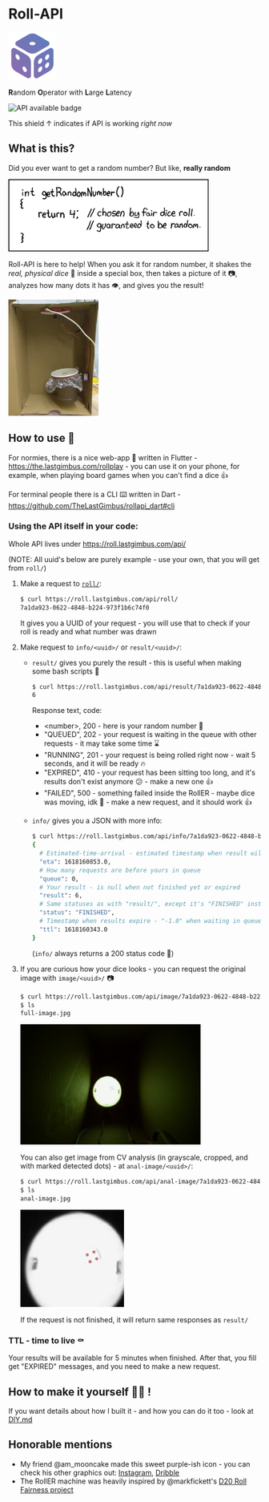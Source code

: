 # Roll-API

![Main icon](images/main_icon.png)

**R**andom
**O**perator with
**L**arge
**L**atency

![API available badge](https://img.shields.io/website?down_color=red&label=API&up_color=green&url=https%3A%2F%2Froll.lastgimbus.com%2Fapi%2F)

This shield ↑ indicates if API is working *right now* 

## What is this?

Did you ever want to get a random number? But like, **really random**

![XKCD 221 - getRandomNumber()](images/xkcd_221_random_number.png)

Roll-API is here to help! When you ask it for random number, it shakes the *real, physical dice* :game_die: inside a 
special box, then takes a picture of it :camera:, analyzes how many dots it has :eye:, and gives you the result!

![Roller working](images/roller_working.gif)

## How to use :monocle_face:

For normies, there is a nice web-app :iphone: written in Flutter - https://the.lastgimbus.com/rollplay -
you can use it on your phone, for example, when playing board games when you can't find a dice :+1:

For terminal people there is a CLI :keyboard: written in Dart - https://github.com/TheLastGimbus/rollapi_dart#cli

### Using the API itself in your code:

Whole API lives under https://roll.lastgimbus.com/api/

(NOTE: All uuid's below are purely example - use your own, that you will get from `roll/`)

1. Make a request to [`roll/`](https://roll.lastgimbus.com/api/roll/):

   ```bash
   $ curl https://roll.lastgimbus.com/api/roll/
   7a1da923-0622-4848-b224-973f1b6c74f0
   ```
   It gives you a UUID of your request - you will use that to check if your roll is ready and what number was drawn

2. Make request to `info/<uuid>/` or `result/<uuid>/`:
   
   - `result/` gives you purely the result - this is useful when making some bash scripts :scroll:
      ```bash
      $ curl https://roll.lastgimbus.com/api/result/7a1da923-0622-4848-b224-973f1b6c74f0/
      6
      ```
      Response text, code:
       - \<number\>, 200 - here is your random number :tada:
       - "QUEUED", 202 - your request is waiting in the queue with other requests - it may take some time :hourglass:
       - "RUNNING", 201 - your request is being rolled right now - wait 5 seconds, and it will be ready :fire:
       - "EXPIRED", 410 - your request has been sitting too long, and it's results don't exist anymore :confused: - make a
         new one :+1:
       - "FAILED", 500 - something failed inside the RollER - maybe dice was moving, idk :shrug: - make a new request, 
         and it should work :+1:
   
   - `info/` gives you a JSON with more info:
      ```bash
      $ curl https://roll.lastgimbus.com/api/info/7a1da923-0622-4848-b224-973f1b6c74f0/
      {
        # Estimated-time-arrival - estimated timestamp when result will be available
        "eta": 1618160853.0,
        # How many requests are before yours in queue
        "queue": 0,  
        # Your result - is null when not finished yet or expired
        "result": 6,  
        # Same statuses as with "result/", except it's "FINISHED" instead of a number
        "status": "FINISHED",  
        # Timestamp when results expire - "-1.0" when waiting in queue, "0.0" when expired or failed
        "ttl": 1618160343.0
      }
      ```
      (`info/` always returns a 200 status code :eyes:)

3. If you are curious how your dice looks - you can request the original image with `image/<uuid>/` :camera:

   ```bash
   $ curl https://roll.lastgimbus.com/api/image/7a1da923-0622-4848-b224-973f1b6c74f0/ > full-image.jpg
   $ ls
   full-image.jpg
   ```

   ![Example full image](images/example-full-image.jpg)

   You can also get image from CV analysis (in grayscale, cropped, and with marked detected dots) -
   at `anal-image/<uuid>/`:

   ```bash
   $ curl https://roll.lastgimbus.com/api/anal-image/7a1da923-0622-4848-b224-973f1b6c74f0/ > anal-image.jpg
   $ ls
   anal-image.jpg
   ```

   ![Example anal image](images/example-anal-image.jpg)

   If the request is not finished, it will return same responses as `result/`

### TTL - time to live :coffin:

Your results will be available for 5 minutes when finished. After that, you fill get "EXPIRED" messages, and you need to
make a new request.

## How to make it yourself :mechanic: !

If you want details about how I built it - and how you can do it too - look at [DIY.md](DIY.md)

## Honorable mentions

 - My friend @am_mooncake made this sweet purple-ish icon - you can check his other graphics out: 
   [Instagram](https://dribbble.com/am_mooncake), [Dribble](https://instagram.com/am_mooncake)
 - The RollER machine was heavily inspired by @markfickett's [D20 Roll Fairness project](http://www.markfickett.com/stuff/artPage.php?id=389)
